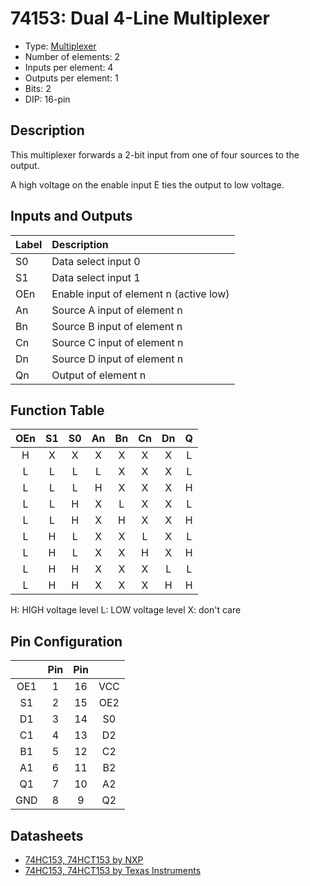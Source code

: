 # 74153: Dual 4-Line Multiplexer

- Type: [Multiplexer](encoders_decoders.md)
- Number of elements: 2
- Inputs per element: 4
- Outputs per element: 1
- Bits: 2
- DIP: 16-pin

## Description

This multiplexer forwards a 2-bit input from one of four sources to the output.

A high voltage on the enable input E ties the output to low voltage.

## Inputs and Outputs

| Label | Description                            |
|:----- |:-------------------------------------- |
| S0    | Data select input 0                    |
| S1    | Data select input 1                    |
| OEn   | Enable input of element n (active low) |
| An    | Source A input of element n            |
| Bn    | Source B input of element n            |
| Cn    | Source C input of element n            |
| Dn    | Source D input of element n            |
| Qn    | Output of element n                    |

## Function Table

| OEn | S1  | S0  | An  | Bn  | Cn  | Dn  | Q   |
|:---:|:---:|:---:|:---:|:---:|:---:|:---:|:---:|
| H   | X   | X   | X   | X   | X   | X   | L   |
| L   | L   | L   | L   | X   | X   | X   | L   |
| L   | L   | L   | H   | X   | X   | X   | H   |
| L   | L   | H   | X   | L   | X   | X   | L   |
| L   | L   | H   | X   | H   | X   | X   | H   |
| L   | H   | L   | X   | X   | L   | X   | L   |
| L   | H   | L   | X   | X   | H   | X   | H   |
| L   | H   | H   | X   | X   | X   | L   | L   |
| L   | H   | H   | X   | X   | X   | H   | H   |

H: HIGH voltage level
L: LOW voltage level
X: don't care

## Pin Configuration

|     | Pin | Pin |     |
|:---:|:---:|:---:|:---:|
| OE1 |   1 |  16 | VCC |
| S1  |   2 |  15 | OE2 |
| D1  |   3 |  14 | S0  |
| C1  |   4 |  13 | D2  |
| B1  |   5 |  12 | C2  |
| A1  |   6 |  11 | B2  |
| Q1  |   7 |  10 | A2  |
| GND |   8 |   9 | Q2  |

## Datasheets

- [74HC153, 74HCT153 by NXP](http://www.nxp.com/documents/data_sheet/74HC_HCT153.pdf)
- [74HC153, 74HCT153 by Texas Instruments](http://www.ti.com/product/sn74hc153)
